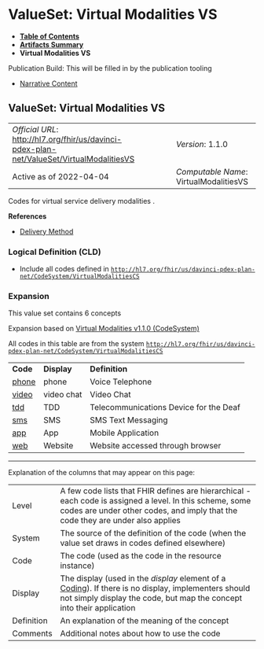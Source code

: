 # ValueSet: Virtual Modalities VS

* [**Table of Contents**](toc.html)
* [**Artifacts Summary**](artifacts.html)
* **Virtual Modalities VS**

Publication Build: This will be filled in by the publication tooling

* [Narrative Content](#)

## ValueSet: Virtual Modalities VS

|  |  |  |  |  |
| --- | --- | --- | --- | --- |
| *Official URL*: http://hl7.org/fhir/us/davinci-pdex-plan-net/ValueSet/VirtualModalitiesVS | | | | *Version*: 1.1.0 |
| Active as of 2022-04-04 | | | | *Computable Name*: VirtualModalitiesVS |

Codes for virtual service delivery modalities .

**References**

* [Delivery Method](StructureDefinition-delivery-method.html)

### Logical Definition (CLD)

* Include all codes defined in [`http://hl7.org/fhir/us/davinci-pdex-plan-net/CodeSystem/VirtualModalitiesCS`](CodeSystem-VirtualModalitiesCS.html)

### Expansion

This value set contains 6 concepts

Expansion based on [Virtual Modalities v1.1.0 (CodeSystem)](CodeSystem-VirtualModalitiesCS.html)

All codes in this table are from the system [`http://hl7.org/fhir/us/davinci-pdex-plan-net/CodeSystem/VirtualModalitiesCS`](CodeSystem-VirtualModalitiesCS.html)

|  |  |  |
| --- | --- | --- |
| **Code** | **Display** | **Definition** |
| [phone](CodeSystem-VirtualModalitiesCS.html#VirtualModalitiesCS-phone) | phone | Voice Telephone |
| [video](CodeSystem-VirtualModalitiesCS.html#VirtualModalitiesCS-video) | video chat | Video Chat |
| [tdd](CodeSystem-VirtualModalitiesCS.html#VirtualModalitiesCS-tdd) | TDD | Telecommunications Device for the Deaf |
| [sms](CodeSystem-VirtualModalitiesCS.html#VirtualModalitiesCS-sms) | SMS | SMS Text Messaging |
| [app](CodeSystem-VirtualModalitiesCS.html#VirtualModalitiesCS-app) | App | Mobile Application |
| [web](CodeSystem-VirtualModalitiesCS.html#VirtualModalitiesCS-web) | Website | Website accessed through browser |

---

Explanation of the columns that may appear on this page:

|  |  |
| --- | --- |
| Level | A few code lists that FHIR defines are hierarchical - each code is assigned a level. In this scheme, some codes are under other codes, and imply that the code they are under also applies |
| System | The source of the definition of the code (when the value set draws in codes defined elsewhere) |
| Code | The code (used as the code in the resource instance) |
| Display | The display (used in the *display* element of a [Coding](http://hl7.org/fhir/R4/datatypes.html#Coding)). If there is no display, implementers should not simply display the code, but map the concept into their application |
| Definition | An explanation of the meaning of the concept |
| Comments | Additional notes about how to use the code |